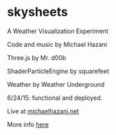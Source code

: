 # skysheets

A Weather Visualization Experiment

Code and music by Michael Hazani

Three.js by Mr. d00b

ShaderParticleEngine by squarefeet

Weather by Weather Underground


6/24/15: functional and deployed.

Live at [michaelhazani.net](http://skysheets.michaelhazani.net/ "skysheets deployed")

More info [here](http://michaelhazani.net/post/122358860249/1-skysheets "skysheets on tumblr")

